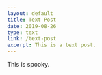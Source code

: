 ```yaml
---
layout: default
title: Text Post
date: 2019-08-26
type: text
link: /text-post
excerpt: This is a text post.
---
```


This is spooky.